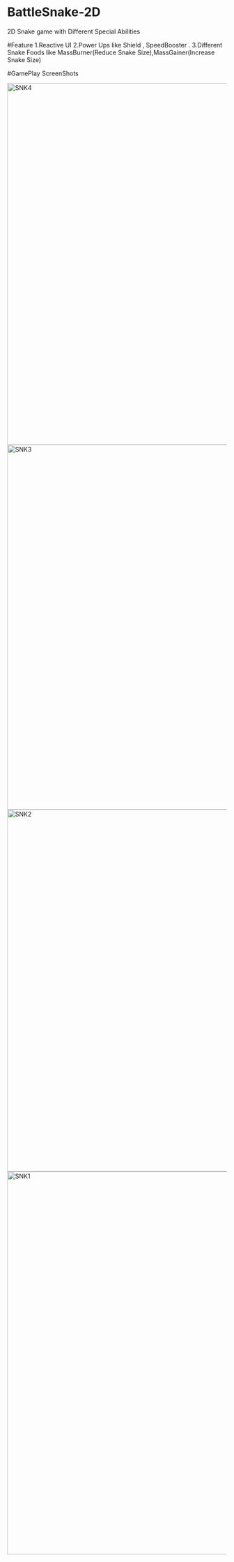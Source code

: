 # BattleSnake-2D
2D Snake game with Different Special Abilities


#Feature
1.Reactive UI
2.Power Ups like Shield , SpeedBooster .
3.Different Snake Foods like MassBurner(Reduce Snake Size),MassGainer(Increase Snake Size)

#GamePlay ScreenShots

<img width="829" alt="SNK4" src="https://user-images.githubusercontent.com/93328047/163777556-e915fd89-b866-4bcc-90af-0610fb019cdc.png">
<img width="836" alt="SNK3" src="https://user-images.githubusercontent.com/93328047/163777573-c33b65ba-9503-4a88-88c6-bb715d46405c.png">
<img width="830" alt="SNK2" src="https://user-images.githubusercontent.com/93328047/163777585-b8952536-5f1b-48c3-9fa8-51144935e736.png">
<img width="878" alt="SNK1" src="https://user-images.githubusercontent.com/93328047/163777601-bc88ba0d-c875-4def-baf7-d5553b31a9f3.png">
